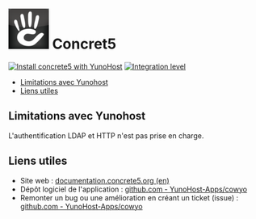 # <img src="/images/concrete5_logo.png" height="80px" alt="Logo de Concrete5"> Concret5

[![Install concrete5 with YunoHost](https://install-app.yunohost.org/install-with-yunohost.png)](https://install-app.yunohost.org/?app=concrete5) [![Integration level](https://dash.yunohost.org/integration/concrete5.svg)](https://dash.yunohost.org/appci/app/concrete5)

- [Limitations avec Yunohost](#limitations-avec-yunohost)
- [Liens utiles](#liens-utiles)

## Limitations avec Yunohost

L'authentification LDAP et HTTP n'est pas prise en charge.

## Liens utiles

+ Site web : [documentation.concrete5.org (en)](https://documentation.concrete5.org/)
+ Dépôt logiciel de l'application : [github.com - YunoHost-Apps/cowyo](https://github.com/YunoHost-Apps/concrete5_ynh)
+ Remonter un bug ou une amélioration en créant un ticket (issue) : [github.com - YunoHost-Apps/cowyo](https://github.com/YunoHost-Apps/concrete5_ynh/issues)
